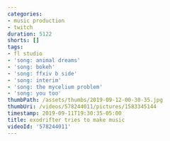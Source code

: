 ```yaml
---
categories:
- music production
- twitch
duration: 5122
shorts: []
tags:
- fl studio
- 'song: animal dreams'
- 'song: bokeh'
- 'song: ffxiv b side'
- 'song: interim'
- 'song: the mycelium problem'
- 'song: you too'
thumbPath: /assets/thumbs/2019-09-12-00-30-35.jpg
thumbUri: /videos/578244011/pictures/1583345144
timestamp: 2019-09-11T19:30:35-05:00
title: exodrifter tries to make music
videoId: '578244011'
---
```


